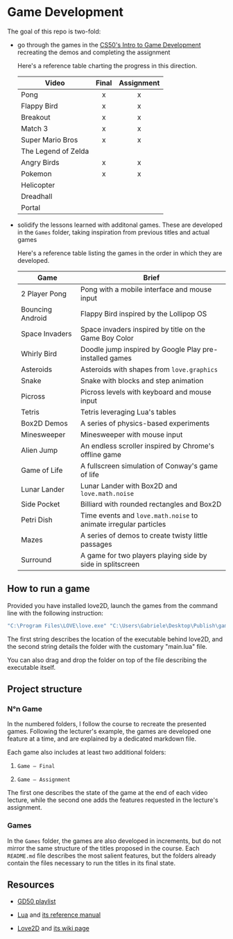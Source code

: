 # Game Development

The goal of this repo is two-fold:

- go through the games in the [CS50's Intro to Game Development](https://www.youtube.com/playlist?list=PLWKjhJtqVAbluXJKKbCIb4xd7fcRkpzoz) recreating the demos and completing the assignment

  Here's a reference table charting the progress in this direction.

  | Video               | Final | Assignment |
  | ------------------- | :---: | :--------: |
  | Pong                |   x   |     x      |
  | Flappy Bird         |   x   |     x      |
  | Breakout            |   x   |     x      |
  | Match 3             |   x   |     x      |
  | Super Mario Bros    |   x   |     x      |
  | The Legend of Zelda |       |            |
  | Angry Birds         |   x   |     x      |
  | Pokemon             |   x   |     x      |
  | Helicopter          |       |            |
  | Dreadhall           |       |            |
  | Portal              |       |            |

- solidify the lessons learned with additonal games. These are developed in the `Games` folder, taking inspiration from previous titles and actual games

  Here's a reference table listing the games in the order in which they are developed.

  | Game             | Brief                                                            |
  | ---------------- | ---------------------------------------------------------------- |
  | 2 Player Pong    | Pong with a mobile interface and mouse input                     |
  | Bouncing Android | Flappy Bird inspired by the Lollipop OS                          |
  | Space Invaders   | Space invaders inspired by title on the Game Boy Color           |
  | Whirly Bird      | Doodle jump inspired by Google Play pre-installed games          |
  | Asteroids        | Asteroids with shapes from `love.graphics`                       |
  | Snake            | Snake with blocks and step animation                             |
  | Picross          | Picross levels with keyboard and mouse input                     |
  | Tetris           | Tetris leveraging Lua's tables                                   |
  | Box2D Demos      | A series of physics-based experiments                            |
  | Minesweeper      | Minesweeper with mouse input                                     |
  | Alien Jump       | An endless scroller inspired by Chrome's offline game            |
  | Game of Life     | A fullscreen simulation of Conway's game of life                 |
  | Lunar Lander     | Lunar Lander with Box2D and `love.math.noise`                    |
  | Side Pocket      | Billiard with rounded rectangles and Box2D                       |
  | Petri Dish       | Time events and `love.math.noise` to animate irregular particles |
  | Mazes            | A series of demos to create twisty little passages               |
  | Surround         | A game for two players playing side by side in splitscreen       |

## How to run a game

Provided you have installed love2D, launch the games from the command line with the following instruction:

```bash
"C:\Program Files\LOVE\love.exe" "C:\Users\Gabriele\Desktop\Publish\game-development\08 Pokemon\Pokemon 10"
```

The first string describes the location of the executable behind love2D, and the second string details the folder with the customary "main.lua" file.

You can also drag and drop the folder on top of the file describing the executable itself.

## Project structure

### N°n Game

In the numbered folders, I follow the course to recreate the presented games. Following the lecturer's example, the games are developed one feature at a time, and are explained by a dedicated markdown file.

Each game also includes at least two additional folders:

1. `Game — Final`

2. `Game — Assignment`

The first one describes the state of the game at the end of each video lecture, while the second one adds the features requested in the lecture's assignment.

### Games

In the `Games` folder, the games are also developed in increments, but do not mirror the same structure of the titles proposed in the course. Each `README.md` file describes the most salient features, but the folders already contain the files necessary to run the titles in its final state.

## Resources

- [GD50 playlist](https://www.youtube.com/playlist?list=PLWKjhJtqVAbluXJKKbCIb4xd7fcRkpzoz)

- [Lua](https://www.lua.org) and [its reference manual](https://www.lua.org/manual/5.4/)

- [Love2D](https://love2d.org/) and [its wiki page](https://love2d.org/wiki/Main_Page)

